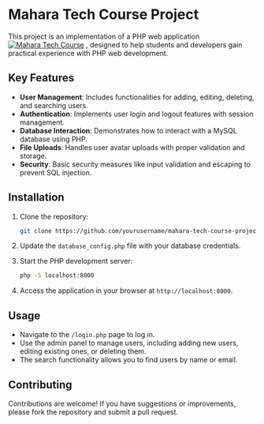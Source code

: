 # Mahara Tech Course Project


This project is an implementation of a PHP web application [![Mahara Tech Course](https://img.shields.io/badge/Mahara%20Tech-Web%20Development-blue)](https://maharatech.gov.eg/course/view.php?id=21) , 
designed to help students and developers gain practical experience with PHP web development.

## Key Features

- **User Management**: Includes functionalities for adding, editing, deleting, and searching users.
- **Authentication**: Implements user login and logout features with session management.
- **Database Interaction**: Demonstrates how to interact with a MySQL database using PHP.
- **File Uploads**: Handles user avatar uploads with proper validation and storage.
- **Security**: Basic security measures like input validation and escaping to prevent SQL injection.

## Installation

1. Clone the repository:
   ```bash
   git clone https://github.com/yourusername/mahara-tech-course-project.git
   ```

2. Update the `database_config.php` file with your database credentials.

3. Start the PHP development server:
   ```bash
   php -S localhost:8000
   ```

4. Access the application in your browser at `http://localhost:8000`.

## Usage

- Navigate to the `/login.php` page to log in.
- Use the admin panel to manage users, including adding new users, editing existing ones, or deleting them.
- The search functionality allows you to find users by name or email.

## Contributing

Contributions are welcome! If you have suggestions or improvements, please fork the repository and submit a pull request.

